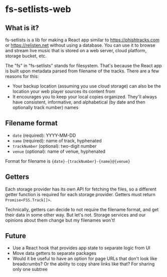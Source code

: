 # fs-setlists-web

## What is it?

fs-setlists is a lib for making a React app similar to https://phishtracks.com or https://relisten.net without using a database. You can use it to browse and stream live music that is stored on a web server, cloud platform, storage bucket, etc.

The "fs" in "fs-setlists" stands for filesystem. That's because the React app is built upon metadata parsed from filename of the tracks. There are a few reasons for this:

- Your backup location (assuming you use cloud storage) can also be the location your web player sources its content from
- It encourages you to keep your local copies organized. They'll always have consistent, informative, and alphabetical (by date and then optionally track number) names

## Filename format

- `date` (required): YYYY-MM-DD
- `name` (required): name of track, hyphenated
- `trackNumber` (optional): two-digit number
- `venue` (optional): name of venue, hyphenated

Format for filename is `{date}-{trackNumber}-{name}@{venue}`

## Getters

Each storage provider has its own API for fetching the files, so a different getter function is required for each storage provider. Getters must return `Promise<FSS.Track[]>`.

Technically, getters can decide to not require the filename format, and get their data in some other way. But let's not. Storage services and our opinions about them change but my filenames won't!


## Future

- Use a React hook that provides app state to separate logic from UI
- Move data getters to separate packages
- Would it be useful to have an option for page URLs that don't look like breadcrumbs? Or the ability to copy share links like that? For sharing only one subtree
